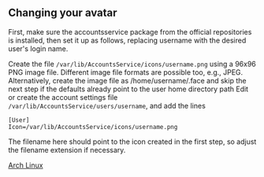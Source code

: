 
## Changing your avatar

First, make sure the accountsservice package from the official repositories is installed, 
then set it up as follows, replacing username with the desired user's login name.

Create the file ```/var/lib/AccountsService/icons/username.png``` using a 96x96 PNG image 
file. Different image file formats are possible too, e.g., JPEG.
Alternatively, create the image file as /home/username/.face and skip the next step if 
the defaults already point to the user home directory path Edit or create the account settings file 
```/var/lib/AccountsService/users/username```, and add the lines

```
[User]
Icon=/var/lib/AccountsService/icons/username.png
```

The filename here should point to the icon created in the first step, so adjust the filename extension if necessary. 


[Arch Linux](Arch_Linux.md)

